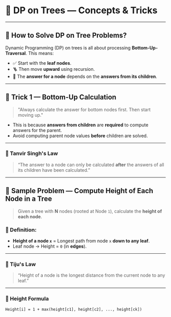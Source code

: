 # 🌲 DP on Trees — Concepts & Tricks

---

## 🚀 How to Solve DP on Tree Problems?

Dynamic Programming (DP) on trees is all about processing **Bottom-Up-Traversal**. This means:

- ✅ Start with the **leaf nodes**.
- 🪜 Then move **upward** using recursion.
- 🧠 The **answer for a node** depends on the **answers from its children**.

---

## 🔐 Trick 1 — Bottom-Up Calculation

> "Always calculate the answer for bottom nodes first. Then start moving up."

- This is because **answers from children** are **required** to compute answers for the parent.
- Avoid computing parent node values **before** children are solved.

---

### 📜 Tanvir Singh's Law

> “The answer to a node can only be calculated **after** the answers of all its children have been calculated.”

---

## 🧩 Sample Problem — Compute Height of Each Node in a Tree

> Given a tree with **N** nodes (rooted at Node `1`), calculate the **height of each node**.

### 📘 Definition:

- **Height of a node `x`** = Longest path from node `x` **down to any leaf**.
- Leaf node → Height = `0` (in **edges**).

---

### 🧠 Tiju's Law

> “Height of a node is the longest distance from the current node to any leaf.”

---

### 📐 Height Formula

```text
Height[i] = 1 + max(height[c1], height[c2], ..., height[ck])
